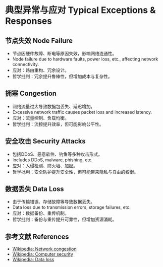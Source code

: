 # 典型异常与应对 Typical Exceptions & Responses

## 节点失效 Node Failure

- 节点因硬件故障、断电等原因失效，影响网络连通性。
- Node failure due to hardware faults, power loss, etc., affecting network connectivity.
- 应对：路由重构、冗余设计。
- 哲学批判：冗余提升鲁棒性，但增加成本与复杂性。

## 拥塞 Congestion

- 网络流量过大导致数据包丢失、延迟增加。
- Excessive network traffic causes packet loss and increased latency.
- 应对：流量控制、负载均衡。
- 哲学批判：流控提升效率，但可能影响公平性。

## 安全攻击 Security Attacks

- 包括DDoS、恶意软件、钓鱼等多种攻击形式。
- Includes DDoS, malware, phishing, etc.
- 应对：入侵检测、防火墙、加密。
- 哲学批判：安全防护提升安全性，但可能带来隐私与自由的权衡。

## 数据丢失 Data Loss

- 由于传输错误、存储故障等导致数据丢失。
- Data loss due to transmission errors, storage failures, etc.
- 应对：数据备份、重传机制。
- 哲学批判：备份与重传提升可靠性，但增加资源消耗。

## 参考文献 References

- [Wikipedia: Network congestion](https://en.wikipedia.org/wiki/Network_congestion)
- [Wikipedia: Computer security](https://en.wikipedia.org/wiki/Computer_security)
- [Wikipedia: Data loss](https://en.wikipedia.org/wiki/Data_loss)
